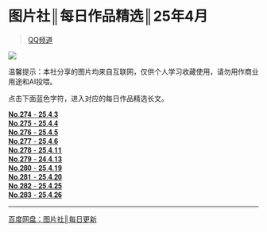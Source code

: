 # 图片社║每日作品精选║25年4月
> [QQ频道](https://pd.qq.com/s/4htxv8kqe)    

![](https://i.postimg.cc/TY7qHMLJ/1740761389289.jpg)    

温馨提示：本社分享的图片均来自互联网，仅供个人学习收藏使用，请勿用作商业用途和AI投喂。 
 
点击下面蓝色字符，进入对应的每日作品精选长文。

[𝐍𝐨.𝟐𝟕𝟒 - 𝟐𝟓.𝟒.𝟑](https://pd.qq.com/s/767kiq1hw)    
[𝐍𝐨.𝟐𝟕𝟓 - 𝟐𝟓.𝟒.𝟒](https://pd.qq.com/s/2ajgouqn4)    
[𝐍𝐨.𝟐𝟕𝟔 - 𝟐𝟓.𝟒.𝟓](https://pd.qq.com/s/bapaegad1)    
[𝐍𝐨.𝟐𝟕𝟕 - 𝟐𝟓.𝟒.𝟔](https://pd.qq.com/s/f96jde7qc)    
[𝐍𝐨.𝟐𝟕𝟖 - 𝟐𝟓.𝟒.𝟏𝟏](https://pd.qq.com/s/c1ll5lsod)    
[𝐍𝐨.𝟐𝟕𝟗 - 𝟐𝟒.𝟒.𝟏𝟑](https://pd.qq.com/s/4vymbg3kg)    
[𝐍𝐨.𝟐𝟖𝟎 - 𝟐𝟓.𝟒.𝟏𝟗](https://pd.qq.com/s/1g3frbyaq)    
[𝐍𝐨.𝟐𝟖𝟏 - 𝟐𝟓.𝟒.𝟐𝟎](https://pd.qq.com/s/5agqodqps)    
[𝐍𝐨.𝟐𝟖𝟐 - 𝟐𝟓.𝟒.𝟐𝟓](https://pd.qq.com/s/4k8wkn64s)    
[𝐍𝐨.𝟐𝟖𝟑 - 𝟐𝟓.𝟒.𝟐𝟔](https://pd.qq.com/s/1f8bkjful)    
- - -
[百度网盘：图片社║每日更新](https://pan.baidu.com/s/1gfkYIfZHgidxCGMfjr7JeA?pwd=HUDA)    
